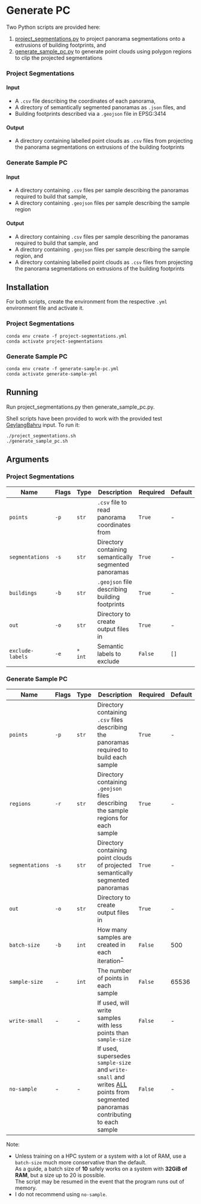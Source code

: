 # Generate PC  

Two Python scripts are provided here:  
1. [project_segmentations.py](./project_segmentations.py) to project panorama segmentations onto a extrusions of building footprints, and  
2. [generate_sample_pc.py](./generate_sample_pc.py) to generate point clouds using polygon regions to clip the projected segmentations  

### Project Segmentations  

#### Input  

* A ```.csv``` file describing the coordinates of each panorama,  
* A directory of semantically segmented panoramas as ```.json``` files, and  
* Building footprints described via a ```.geojson``` file in EPSG:3414  

#### Output  

* A directory containing labelled point clouds as ```.csv``` files from projecting the panorama segmentations on extrusions of the building footprints  

### Generate Sample PC  

#### Input  

* A directory containing ```.csv``` files per sample describing the panoramas required to build that sample,  
* A directory containing ```.geojson``` files per sample describing the sample region  

#### Output  

* A directory containing ```.csv``` files per sample describing the panoramas required to build that sample, and  
* A directory containing ```.geojson``` files per sample describing the sample region, and  
* A directory containing labelled point clouds as ```.csv``` files from projecting the panorama segmentations on extrusions of the building footprints  

## Installation  

For both scripts, create the environment from the respective ```.yml``` environment file and activate it.  

### Project Segmentations  

```shell
conda env create -f project-segmentations.yml
conda activate project-segmentations
```

### Generate Sample PC  

```shell
conda env create -f generate-sample-pc.yml
conda activate generate-sample-yml
```

## Running  

Run project_segmentations.py then generate_sample_pc.py.  

Shell scripts have been provided to work with the provided test [GeylangBahru](../GeylangBahru/) input. To run it:  
```shell
./project_segmentations.sh
./generate_sample_pc.sh
```

## Arguments  

### Project Segmentations  

| Name                 | Flags    | Type        | Description                                           | Required    | Default  |
|----------------------|----------|-------------|-------------------------------------------------------|-------------|----------|
| ```points```         | ```-p``` | ```str```   | ```.csv``` file to read panorama coordinates from     | ```True```  | -        |
| ```segmentations```  | ```-s``` | ```str```   | Directory containing semantically segmented panoramas | ```True```  | -        |
| ```buildings```      | ```-b``` | ```str```   | ```.geojson``` file describing building footprints    | ```True```  | -        |
| ```out```            | ```-o``` | ```str```   | Directory to create output files in                   | ```True```  | -        |
| ```exclude-labels``` | ```-e``` | ```* int``` | Semantic labels to exclude                            | ```False``` | ```[]``` |

### Generate Sample PC  

| Name                | Flags    | Type      | Description                                                                                                                                                  | Required    | Default |
|---------------------|----------|-----------|--------------------------------------------------------------------------------------------------------------------------------------------------------------|-------------|---------|
| ```points```        | ```-p``` | ```str``` | Directory containing ```.csv``` files describing the panoramas required to build each sample                                                                 | ```True```  | -       |
| ```regions```       | ```-r``` | ```str``` | Directory containing ```.geojson``` files describing the sample regions for each sample                                                                      | ```True```  | -       |
| ```segmentations``` | ```-s``` | ```str``` | Directory containing point clouds of projected semantically segmented panoramas                                                                              | ```True```  | -       |
| ```out```           | ```-o``` | ```str``` | Directory to create output files in                                                                                                                          | ```True```  | -       |
| ```batch-size```    | ```-b``` | ```int``` | How many samples are created in each iteration<sup>[*](#batch-size)</sup>                                                                                    | ```False``` | 500     |
| ```sample-size```   | -        | ```int``` | The number of points in each sample                                                                                                                          | ```False``` | 65536   |
| ```write-small```   | -        | -         | If used, will write samples with less points than ```sample-size```                                                                                          | ```False``` | -       |
| ```no-sample```     | -        | -         | If used, supersedes ```sample-size``` and ```write-small``` and writes [ALL](#no-sample-warning) points from segmented panoramas contributing to each sample | ```False``` | -       |

Note:  
* <a name="batch-size">Unless training on a HPC system or a system with a lot of RAM, use a ```batch-size``` much more conservative than the default.<br>As a guide, a batch size of <b>10</b> safely works on a system with <b>32GiB of RAM</b>, but a size up to 20 is possible.<br>The script may be resumed in the event that the program runs out of memory.</a>  
* <a name="no-sample-warning">I do not recommend using ```no-sample```.</a>